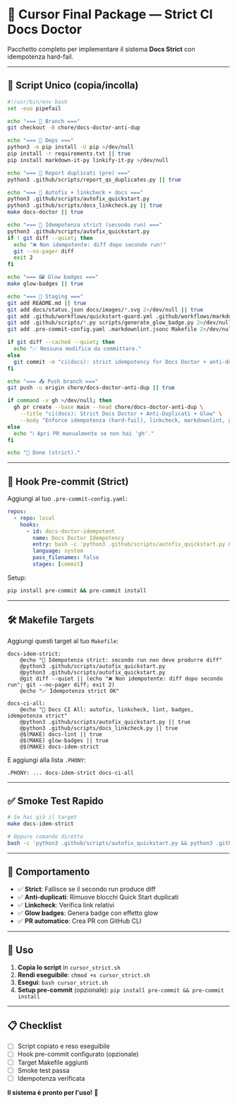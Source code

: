 # 🚀 Cursor Final Package — Strict CI Docs Doctor

Pacchetto completo per implementare il sistema **Docs Strict** con idempotenza hard-fail.

---

## 🎯 Script Unico (copia/incolla)

```bash
#!/usr/bin/env bash
set -euo pipefail

echo "=== 🌿 Branch ==="
git checkout -B chore/docs-doctor-anti-dup

echo "=== 🐍 Deps ==="
python3 -m pip install -U pip >/dev/null
pip install -r requirements.txt || true
pip install markdown-it-py linkify-it-py >/dev/null

echo "=== 🔎 Report duplicati (pre) ==="
python3 .github/scripts/report_qs_duplicates.py || true

echo "=== 🧼 Autofix + linkcheck + docs ==="
python3 .github/scripts/autofix_quickstart.py
python3 .github/scripts/docs_linkcheck.py || true
make docs-doctor || true

echo "=== 🔁 Idempotenza strict (secondo run) ==="
python3 .github/scripts/autofix_quickstart.py
if ! git diff --quiet; then
  echo "❌ Non idempotente: diff dopo secondo run!"
  git --no-pager diff
  exit 2
fi

echo "=== 🖼️ Glow badges ==="
make glow-badges || true

echo "=== 🧺 Staging ==="
git add README.md || true
git add docs/status.json docs/images/*.svg 2>/dev/null || true
git add .github/workflows/quickstart-guard.yml .github/workflows/markdownlint.yml .github/workflows/glow-badges.yml 2>/dev/null || true
git add .github/scripts/*.py scripts/generate_glow_badge.py 2>/dev/null || true
git add .pre-commit-config.yaml .markdownlint.jsonc Makefile 2>/dev/null || true

if git diff --cached --quiet; then
  echo "✅ Nessuna modifica da committare."
else
  git commit -m "ci(docs): strict idempotency for Docs Doctor + anti-duplicates + glow"
fi

echo "=== 📤 Push branch ==="
git push -u origin chore/docs-doctor-anti-dup || true

if command -v gh >/dev/null; then
  gh pr create --base main --head chore/docs-doctor-anti-dup \
    --title "ci(docs): Strict Docs Doctor + Anti‑Duplicati + Glow" \
    --body "Enforce idempotenza (hard‑fail), linkcheck, markdownlint, glow badges. Secondo run senza diff."
else
  echo "ℹ️ Apri PR manualmente se non hai 'gh'."
fi

echo "🎯 Done (strict)."
```

---

## 🔩 Hook Pre-commit (Strict)

Aggiungi al tuo `.pre-commit-config.yaml`:

```yaml
repos:
  - repo: local
    hooks:
      - id: docs-doctor-idempotent
        name: Docs Doctor Idempotency
        entry: bash -c 'python3 .github/scripts/autofix_quickstart.py && python3 .github/scripts/autofix_quickstart.py && git diff --quiet'
        language: system
        pass_filenames: false
        stages: [commit]
```

Setup:
```bash
pip install pre-commit && pre-commit install
```

---

## 🛠️ Makefile Targets

Aggiungi questi target al tuo `Makefile`:

```make
docs-idem-strict:
	@echo "🔁 Idempotenza strict: secondo run non deve produrre diff"
	@python3 .github/scripts/autofix_quickstart.py
	@python3 .github/scripts/autofix_quickstart.py
	@git diff --quiet || (echo "❌ Non idempotente: diff dopo secondo run"; git --no-pager diff; exit 2)
	@echo "✅ Idempotenza strict OK"

docs-ci-all:
	@echo "🧪 Docs CI All: autofix, linkcheck, lint, badges, idempotenza strict"
	@python3 .github/scripts/autofix_quickstart.py || true
	@python3 .github/scripts/docs_linkcheck.py || true
	@$(MAKE) docs-lint || true
	@$(MAKE) glow-badges || true
	@$(MAKE) docs-idem-strict
```

E aggiungi alla lista `.PHONY`:
```make
.PHONY: ... docs-idem-strict docs-ci-all
```

---

## ✅ Smoke Test Rapido

```bash
# Se hai già il target
make docs-idem-strict

# Oppure comando diretto
bash -c 'python3 .github/scripts/autofix_quickstart.py && python3 .github/scripts/autofix_quickstart.py && git diff --quiet'
```

---

## 🎯 Comportamento

- ✅ **Strict**: Fallisce se il secondo run produce diff
- ✅ **Anti-duplicati**: Rimuove blocchi Quick Start duplicati
- ✅ **Linkcheck**: Verifica link relativi
- ✅ **Glow badges**: Genera badge con effetto glow
- ✅ **PR automatico**: Crea PR con GitHub CLI

---

## 🚀 Uso

1. **Copia lo script** in `cursor_strict.sh`
2. **Rendi eseguibile**: `chmod +x cursor_strict.sh`
3. **Esegui**: `bash cursor_strict.sh`
4. **Setup pre-commit** (opzionale): `pip install pre-commit && pre-commit install`

---

## 📋 Checklist

- [ ] Script copiato e reso eseguibile
- [ ] Hook pre-commit configurato (opzionale)
- [ ] Target Makefile aggiunti
- [ ] Smoke test passa
- [ ] Idempotenza verificata

**Il sistema è pronto per l'uso!** 🎯
